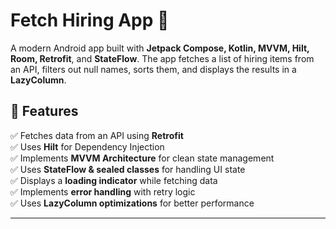 # Fetch Hiring App 📱

A modern Android app built with **Jetpack Compose, Kotlin, MVVM, Hilt, Room, Retrofit**, and **StateFlow**. The app fetches a list of hiring items from an API, filters out null names, sorts them, and displays the results in a **LazyColumn**.

## 📌 Features
✅ Fetches data from an API using **Retrofit**  
✅ Uses **Hilt** for Dependency Injection  
✅ Implements **MVVM Architecture** for clean state management  
✅ Uses **StateFlow & sealed classes** for handling UI state  
✅ Displays a **loading indicator** while fetching data  
✅ Implements **error handling** with retry logic  
✅ Uses **LazyColumn optimizations** for better performance  

---
